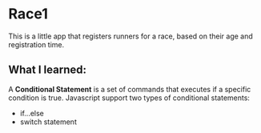 # Race1

This is a little app that registers runners for a race, based on their age and registration time.

## What I learned:

A **Conditional Statement** is a set of commands that executes if a specific condition is true. Javascript support two types of conditional statements:

* if...else
* switch statement
